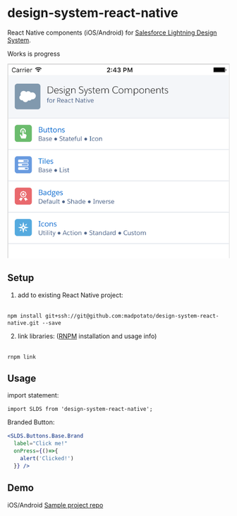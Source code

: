 # design-system-react-native

React Native components (iOS/Android) for [Salesforce Lightning Design System](https://www.lightningdesignsystem.com/). 

Works is progress

![iOS Screenshot](/README_files/ios-screen-small.png?raw=true)

## Setup

1. add to existing React Native project:

  ```

  npm install git+ssh://git@github.com:madpotato/design-system-react-native.git --save

  ```
2. link libraries: ([RNPM](http://facebook.github.io/react-native/releases/0.24/docs/linking-libraries-ios.html#automatic-linking) installation and usage info)

  ```

  rnpm link

  ```
  
## Usage

import statement:

```
import SLDS from 'design-system-react-native';
```

Branded Button:

```jsx
<SLDS.Buttons.Base.Brand 
  label="Click me!" 
  onPress={()=>{
    alert('Clicked!')
  }} />
```


## Demo
iOS/Android [Sample project repo](https://github.com/madpotato/ComponentsApp)
